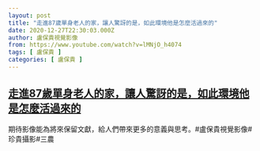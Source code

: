 ```yaml
---
layout: post
title: "走進87歲單身老人的家，讓人驚訝的是，如此環境他是怎麼活過來的"
date: 2020-12-27T22:30:03.000Z
author: 盧保貴視覺影像
from: https://www.youtube.com/watch?v=lMNjO_h4074
tags: [ 盧保貴 ]
categories: [ 盧保貴 ]
---
```

<!--1609108203000-->
[走進87歲單身老人的家，讓人驚訝的是，如此環境他是怎麼活過來的](https://www.youtube.com/watch?v=lMNjO_h4074)
------

<div>
期待影像能為將來保留文獻，給人們帶來更多的意義與思考。#盧保貴視覺影像#珍貴攝影#三農
</div>
